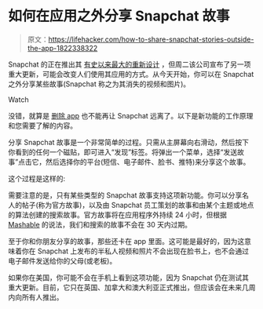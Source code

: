 # 如何在应用之外分享 Snapchat 故事

> 原文：<https://lifehacker.com/how-to-share-snapchat-stories-outside-the-app-1822338322>

Snapchat 的正在推出其 [有史以来最大的重新设计](https://gizmodo.com/here-is-snapchats-disruptive-new-redesign-1820833570) ，但周二该公司宣布了另一项重大更新，可能会改变人们使用其应用的方式。从今天开始，你可以在 Snapchat 之外分享某些故事(Snapchat 称之为其消失的视频和图片)。

Watch

没错，就算是 [删除 app](https://lifehacker.com/its-time-to-stop-using-snapchat-unless-youre-a-teen-1821919274) 也不能再让 Snapchat 远离了。以下是新功能的工作原理和您需要了解的内容。

分享 Snapchat 故事是一个非常简单的过程。只需从主屏幕向右滑动，然后按下你看到的任何一个磁贴，即可进入“发现”标签。将弹出一个菜单，选择“发送故事”点击它，然后选择你的平台(短信、电子邮件、脸书、推特)来分享这个故事。

这个过程是这样的:

需要注意的是，只有某些类型的 Snapchat 故事支持这项新功能。你可以分享名人的帖子(称为官方故事)，以及由 Snapchat 员工策划的故事和由某个主题或地点的算法创建的搜索故事。官方故事将在应用程序外持续 24 小时，但根据 [Mashable](http://mashable.com/2018/01/23/snapchat-update-story-player-web-sharing/#.KdtHaip2qq4) 的说法，我们和搜索的故事不会在 30 天内过期。

至于你和你朋友分享的故事，那些还卡在 app 里面。这可能是最好的，因为这意味着你在 Snapchat 上发布的半私人视频和照片不会出现在脸书上，也不会通过电子邮件发送给你的父母(或老板)。

如果你在美国，你可能不会在手机上看到这项功能，因为 Snapchat 仍在测试其重大更新。目前，它只在英国、加拿大和澳大利亚正式推出，但应该会在未来几周内向所有人推出。